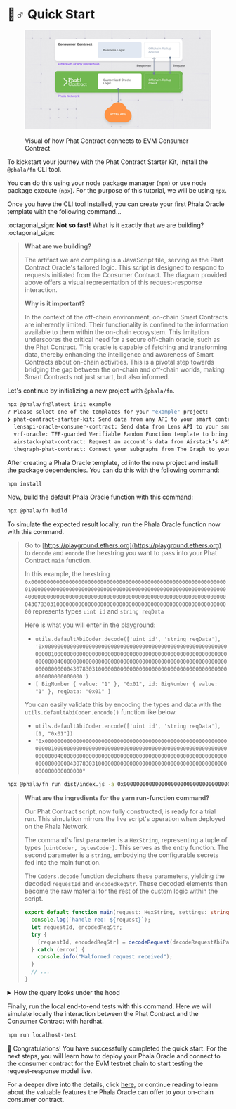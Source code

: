 # 🏃♂ Quick Start

<figure><img src="../../../.gitbook/assets/case-self-owned-oracles.jpg" alt=""><figcaption><p>Visual of how Phat Contract connects to EVM Consumer Contract</p></figcaption></figure>

To kickstart your journey with the Phat Contract Starter Kit, install the `@phala/fn` CLI tool.&#x20;

You can do this using your node package manager (`npm`) or use node package execute (`npx`). For the purpose of this tutorial, we will be using `npx`.

Once you have the CLI tool installed, you can create your first Phala Oracle template with the following command...

:octagonal\_sign: **Not so fast!** What is it exactly that we are building? :octagonal\_sign:

> **What are we building?**
>
> The artifact we are compiling is a JavaScript file, serving as the Phat Contract Oracle's tailored logic. This script is designed to respond to requests initiated from the Consumer Contract. The diagram provided above offers a visual representation of this request-response interaction.
>
> **Why is it important?**
>
> In the context of the off-chain environment, on-chain Smart Contracts are inherently limited. Their functionality is confined to the information available to them within the on-chain ecosystem. This limitation underscores the critical need for a secure off-chain oracle, such as the Phat Contract. This oracle is capable of fetching and transforming data, thereby enhancing the intelligence and awareness of Smart Contracts about on-chain activities. This is a pivotal step towards bridging the gap between the on-chain and off-chain worlds, making Smart Contracts not just smart, but also informed.

Let's continue by initializing a new project with `@phala/fn`.

```sh
npx @phala/fn@latest init example
? Please select one of the templates for your "example" project: 
❯ phat-contract-starter-kit: Send data from any API to your smart contract with Javascript. 
  lensapi-oracle-consumer-contract: Send data from Lens API to your smart contract to empower your Web3 Social dApp. 
  vrf-oracle: TEE-guarded Verifiable Random Function template to bring randomness to your smart contract. 
  airstack-phat-contract: Request an account’s data from Airstack’s API to compute trust score and send to your Web3 dApp on-chain. 
  thegraph-phat-contract: Connect your subgraphs from The Graph to your on-chain dApps via Phat Contract.  
```

After creating a Phala Oracle template, `cd` into the new project and install the package dependencies. You can do this with the following command:

```sh
npm install
```

Now, build the default Phala Oracle function with this command:

```sh
npx @phala/fn build
```

To simulate the expected result locally, run the Phala Oracle function now with this command.

> Go to [https://playground.ethers.org](https://playground.ethers.org) to `decode` and `encode` the hexstring you want to pass into your Phat Contract `main` function.
>
> In this example, the hexstring  `0x0000000000000000000000000000000000000000000000000000000000000001000000000000000000000000000000000000000000000000000000000000004000000000000000000000000000000000000000000000000000000000000000043078303100000000000000000000000000000000000000000000000000000000` represents types `uint id` and `string reqData`
>
> Here is what you will enter in the playground:
>
> * `utils.defaultAbiCoder.decode(['uint id', 'string reqData'], '0x0000000000000000000000000000000000000000000000000000000000000001000000000000000000000000000000000000000000000000000000000000004000000000000000000000000000000000000000000000000000000000000000043078303100000000000000000000000000000000000000000000000000000000')`
> * `[ BigNumber { value: "1" }, "0x01", id: BigNumber { value: "1" }, reqData: "0x01" ]`
>
> You can easily validate this by encoding the types and data with the `utils.defaultAbiCoder.encode()` function like below.
>
> * `utils.defaultAbiCoder.encode(['uint id', 'string reqData'], [1, "0x01"])`
> * `"0x0000000000000000000000000000000000000000000000000000000000000001000000000000000000000000000000000000000000000000000000000000004000000000000000000000000000000000000000000000000000000000000000043078303100000000000000000000000000000000000000000000000000000000"`

```bash
npx @phala/fn run dist/index.js -a 0x0000000000000000000000000000000000000000000000000000000000000001000000000000000000000000000000000000000000000000000000000000004000000000000000000000000000000000000000000000000000000000000000043078303100000000000000000000000000000000000000000000000000000000 https://api-mumbai.lens.dev
```

> **What are the ingredients for the yarn run-function command?**
>
> Our Phat Contract script, now fully constructed, is ready for a trial run. This simulation mirrors the live script's operation when deployed on the Phala Network.
>
> The command's first parameter is a `HexString`, representing a tuple of types `[uintCoder, bytesCoder]`. This serves as the entry function. The second parameter is a `string`, embodying the configurable secrets fed into the main function.
>
> The `Coders.decode` function deciphers these parameters, yielding the decoded `requestId` and `encodedReqStr`. These decoded elements then become the raw material for the rest of the custom logic within the script.
>
> ```typescript
> export default function main(request: HexString, settings: string): HexString {
>   console.log(`handle req: ${request}`);
>   let requestId, encodedReqStr;
>   try {
>     [requestId, encodedReqStr] = decodeRequest(decodeRequestAbiParams, request);
>   } catch (error) {
>     console.info("Malformed request received");
>   }
>   // ...
> }
> ```

<details>

<summary>How the query looks under the hood</summary>

* HTTP Endpoint: [https://api-v2-mumbai-live.lens.dev](https://api-mumbai.lens.dev/)
* Profile ID: `0x01`
* Expected Graphql Query:

```graphql
query Profile {
  profile(request: { profileId: "0x01" }) {
    stats {
        totalFollowers
        totalFollowing
        totalPosts
        totalComments
        totalMirrors
        totalPublications
        totalCollects
    }
  }
}
```

* Expected Output:

```graphql
{
"data": {
  "profile": {
    "stats": {
      "followers": 2,
      "following": 0,
      "comments": 0,
      "countOpenActions": 1,
      "posts": 14,
      "quotes": 0,
      "mirrors": 0,
      "publications": 14,
      "reacted": 0,
      "reactions": 0
    }
  }
}
```

</details>

Finally, run the local end-to-end tests with this command. Here we will simulate locally the interaction between the Phat Contract and the Consumer Contract with hardhat.

```sh
npm run localhost-test
```

:tada: Congratulations! You have successfully completed the quick start. For the next steps, you will learn how to deploy your Phala Oracle and connect to the consumer contract for the EVM testnet chain to start testing the request-response model live.

For a deeper dive into the details, click [here](https://github.com/Phala-Network/phat-contract-starter-kit/blob/main/GETTING\_STARTED.md), or continue reading to learn about the valuable features the Phala Oracle can offer to your on-chain consumer contract.
